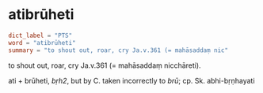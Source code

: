 # atibrūheti

``` toml
dict_label = "PTS"
word = "atibrūheti"
summary = "to shout out, roar, cry Ja.v.361 (= mahāsaddaṃ nic"
```

to shout out, roar, cry Ja.v.361 (= mahāsaddaṃ nicchāreti).

ati \+ brūheti, *bṛh2*, but by C. taken incorrectly to *brū*; cp. Sk. abhi\-bṛṇhayati

